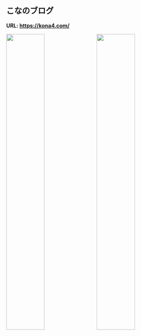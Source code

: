 ## こなのブログ
**URL: https://kona4.com/**

<img src="https://user-images.githubusercontent.com/57553474/137604685-e2889419-81c0-4af6-a2a1-c6aa1f5b2ab3.jpg" width=45%>　<img src="https://user-images.githubusercontent.com/57553474/137604686-baab9307-3c05-4aaa-b9b7-9d49acc1165c.jpg" width=45%>
